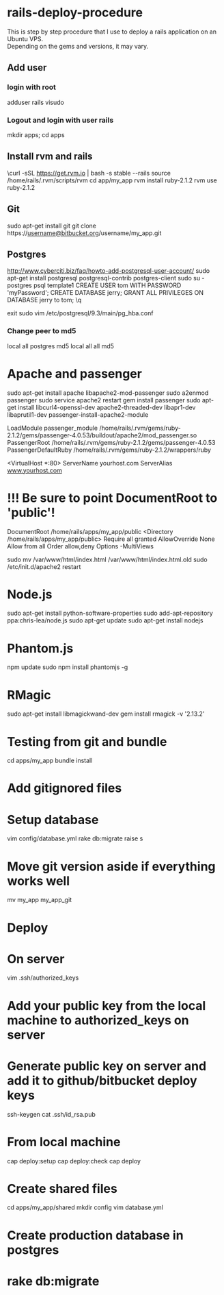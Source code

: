 rails-deploy-procedure
======================

This is step by step procedure that I use to deploy a rails application on an Ubuntu VPS.  
Depending on the gems and versions, it may vary.

## Add user
### login with root

adduser rails
visudo

### Logout and login with user rails
mkdir apps; cd apps

## Install rvm and rails
\curl -sSL https://get.rvm.io | bash -s stable --rails
source /home/rails/.rvm/scripts/rvm
cd app/my_app
rvm install ruby-2.1.2
rvm use ruby-2.1.2

## Git
sudo apt-get install git
git clone https://username@bitbucket.org/username/my_app.git

## Postgres

http://www.cyberciti.biz/faq/howto-add-postgresql-user-account/
sudo apt-get install postgresql postgresql-contrib postgres-client
sudo su - postgres
psql template1
CREATE USER tom WITH PASSWORD 'myPassword';
CREATE DATABASE jerry;
GRANT ALL PRIVILEGES ON DATABASE jerry to tom;
\q

exit
sudo vim /etc/postgresql/9.3/main/pg_hba.conf

### Change peer to md5
local   all             postgres                                md5
local   all             all                                     md5

# Apache and passenger
sudo apt-get install apache libapache2-mod-passenger
sudo a2enmod passenger
sudo service apache2 restart
gem install passenger
sudo apt-get install libcurl4-openssl-dev apache2-threaded-dev libapr1-dev libaprutil1-dev
passenger-install-apache2-module

LoadModule passenger_module /home/rails/.rvm/gems/ruby-2.1.2/gems/passenger-4.0.53/buildout/apache2/mod_passenger.so
<IfModule mod_passenger.c>
  PassengerRoot /home/rails/.rvm/gems/ruby-2.1.2/gems/passenger-4.0.53
  PassengerDefaultRuby /home/rails/.rvm/gems/ruby-2.1.2/wrappers/ruby
</IfModule>

<VirtualHost *:80>
  ServerName yourhost.com
  ServerAlias www.yourhost.com
  # !!! Be sure to point DocumentRoot to 'public'!
  DocumentRoot /home/rails/apps/my_app/public
  <Directory /home/rails/apps/my_app/public>
     Require all granted
     AllowOverride None
     Allow from all
     Order allow,deny
     Options -MultiViews
  </Directory>
</VirtualHost>

sudo mv /var/www/html/index.html /var/www/html/index.html.old
sudo /etc/init.d/apache2 restart

# Node.js
sudo apt-get install python-software-properties
sudo add-apt-repository ppa:chris-lea/node.js
sudo apt-get update
sudo apt-get install nodejs

# Phantom.js
npm update
sudo npm install phantomjs -g

# RMagic
sudo apt-get install libmagickwand-dev
gem install rmagick -v '2.13.2'

# Testing from git and bundle
cd apps/my_app
bundle install
# Add gitignored files 
# Setup database
vim config/database.yml
rake db:migrate
raise s
# Move git version aside if everything works well
mv my_app my_app_git

# Deploy
# On server
vim .ssh/authorized_keys
# Add your public key from the local machine to authorized_keys on server
# Generate public key on server and add it to github/bitbucket deploy keys
ssh-keygen
cat .ssh/id_rsa.pub
# From local machine
cap deploy:setup
cap deploy:check
cap deploy

# Create shared files
cd apps/my_app/shared
mkdir config
vim database.yml
# Create production database in postgres
# rake db:migrate
